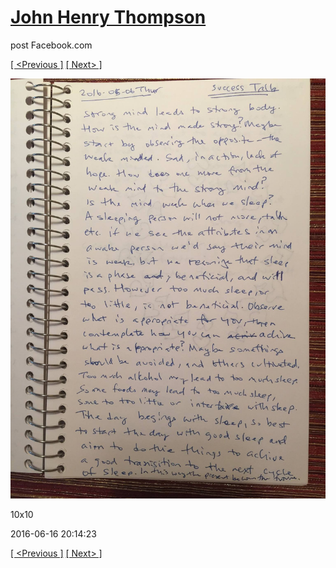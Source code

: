 # [John Henry Thompson](../README.md)
post Facebook.com

[[ <Previous ]](2016-06-16-3.md) [[ Next> ]](2016-06-16-5.md)

[![](../media/2016-06-16/10x10-13.jpg)](../README.md)

10x10

2016-06-16 20:14:23

[[ <Previous ]](2016-06-16-3.md) [[ Next> ]](2016-06-16-5.md)
